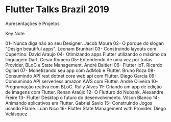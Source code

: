 # Flutter Talks Brazil 2019

Apresentações e Projetos

Key Note

01- Nunca diga não ao seu Designer. Jacob Moura
02- O porque do slogan "Design beautiful apps". Leonam Brunhari
03- Construindo layouts com Cupertino. David Araujo
04- Otimizando apps Flutter utilizando o máximo da linguagem Dart. Cesar Romero
05- Entendendo de uma vez por todas Provider, BLoC e State Management. André Baltieri
06- Flutter IoT. Ricardo Ogliari
07- Monetizando seu app com AdMob e Flutter. Bruno Roza
08- Consumindo API rest dotnet core web api com Flutter. Diego Garcia
09- Consumindo API serverless amazon AWS com Flutter. André Oliveira
10- Programação reativa com BLoC. Rully Alves
11- Criando um app de edição de imagens com Flutter. Renan Araújo
12- O Flutturo do Nubank. Alexandre Freire
13- Flutter Desktop o futuro do desenvolvimento. Vilson Blanco
14- Animando aplicativos em Flutter. Gabriel Savio
15- Construindo Jogos usando Flame. Luan Nico
16- Flutter State Management with Provider. Diego Velásquez
